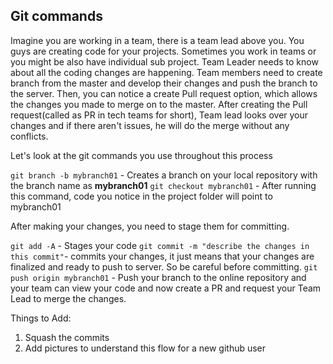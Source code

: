 ## Git commands

Imagine you are working in a team, there is a team lead above you. You guys are creating code for your projects. Sometimes you work in teams or you might be also have individual sub project. Team Leader needs to know about all the coding changes are happening. Team members need to create branch from the master and develop their changes and push the branch to the server. Then, you can notice a create Pull request option, which allows the changes you made to merge on to the master. After creating the Pull request(called as PR in tech teams for short), Team lead looks over your changes and if there aren't issues, he will do the merge without any conflicts.


Let's look at the git commands you use throughout this process


`git branch -b mybranch01`  - Creates a branch on your local repository with the branch name as **mybranch01**
`git checkout mybranch01`  - After running this command, code you notice in the project folder will point to mybranch01

After making your changes, you need to stage them for committing.

`git add -A` - Stages your code 
`git commit -m "describe the changes in this commit"`-  commits your changes, it just means that your changes are finalized and ready to push to server. So be careful before committing.
`git push origin mybranch01` - Push your branch to the online repository and your team can view your code and now create a PR and request your Team Lead to merge the changes.




Things to Add:
1. Squash the commits
2. Add pictures to understand this flow for a new github user


